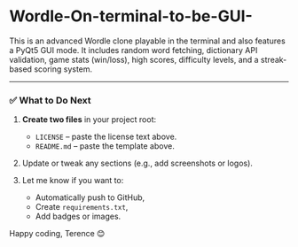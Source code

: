 # Wordle-On-terminal-to-be-GUI-
This is an advanced Wordle clone playable in the terminal and also features a PyQt5 GUI mode. It includes random word fetching, dictionary API validation, game stats (win/loss), high scores, difficulty levels, and a streak-based scoring system.

---

### ✅ What to Do Next

1. **Create two files** in your project root:
   - `LICENSE` – paste the license text above.
   - `README.md` – paste the template above.

2. Update or tweak any sections (e.g., add screenshots or logos).

3. Let me know if you want to:
   - Automatically push to GitHub,  
   - Create `requirements.txt`,  
   - Add badges or images.

Happy coding, Terence 😊
